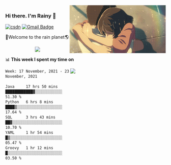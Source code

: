 <img  align='right' height="150" src="https://github.com/LikeRainDay/LikeRainDay/blob/master/pic/img_rain_1.gif?raw=true">



### Hi there. I'm Rainy :lemon:

[![csdn](https://img.shields.io/badge/-csdn-c14438?style=flat-square&logo=c&logoColor=white)](https://blog.csdn.net/qq_15807167)
[![Gmail Badge](https://img.shields.io/badge/-gmail-c14438?style=flat-square&logo=Gmail&logoColor=white&link=mailto:houshuai0816@gmail.com)](mailto:houshuai0816@gmail.com)

🚀Welcome to the rain planet🌎

<center>
<img align='center'  src="https://source.unsplash.com/random/1200x600">
</center>

📊 **This week I spent my time on**

<img align='right'   width="300" src="https://github-readme-stats.vercel.app/api?username=LikeRainDay&show_icons=true&title_color=fff&icon_color=79ff97&text_color=9f9f9f&bg_color=151515">

<!--START_SECTION:waka-->
```text
Week: 17 November, 2021 - 23 November, 2021

Java     17 hrs 50 mins  ████████████▓░░░░░░░░░░░░   51.30 % 
Python   6 hrs 8 mins    ████▒░░░░░░░░░░░░░░░░░░░░   17.64 % 
SQL      3 hrs 43 mins   ██▓░░░░░░░░░░░░░░░░░░░░░░   10.70 % 
YAML     1 hr 54 mins    █▒░░░░░░░░░░░░░░░░░░░░░░░   05.47 % 
Groovy   1 hr 12 mins    █░░░░░░░░░░░░░░░░░░░░░░░░   03.50 % 
```
<!--END_SECTION:waka-->
